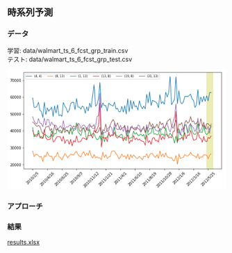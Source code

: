 ## 時系列予測

### データ

学習: data/walmart_ts_6_fcst_grp_train.csv  
テスト: data/walmart_ts_6_fcst_grp_test.csv  

<img src="./プロット.png" alt="ts_plot">


### アプローチ


### 結果
[results.xlsx](./results.xlsx)
